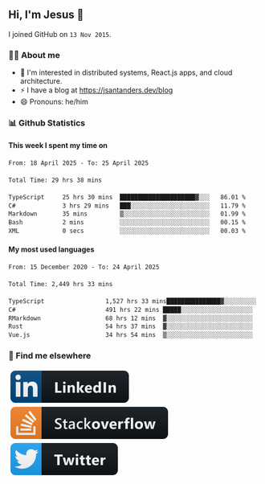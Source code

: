 ## Hi, I'm Jesus 👋

I joined GitHub on `13 Nov 2015`.

<!-- Talking about you -->

### 👨‍💻 About me

- 👦 I'm interested in distributed systems, React.js apps, and cloud architecture.
- ⚡️ I have a blog at <https://jsantanders.dev/blog>
- 😄 Pronouns: he/him

### 📊 Github Statistics

#### This week I spent my time on

<!--START_SECTION:weekly-->

```txt
From: 18 April 2025 - To: 25 April 2025

Total Time: 29 hrs 38 mins

TypeScript     25 hrs 30 mins  █████████████████████▓░░░   86.01 %
C#             3 hrs 29 mins   ███░░░░░░░░░░░░░░░░░░░░░░   11.79 %
Markdown       35 mins         ▒░░░░░░░░░░░░░░░░░░░░░░░░   01.99 %
Bash           2 mins          ░░░░░░░░░░░░░░░░░░░░░░░░░   00.15 %
XML            0 secs          ░░░░░░░░░░░░░░░░░░░░░░░░░   00.03 %
```

<!--END_SECTION:weekly-->

#### My most used languages

<!--START_SECTION:alltime-->

```txt
From: 15 December 2020 - To: 24 April 2025

Total Time: 2,449 hrs 33 mins

TypeScript                 1,527 hrs 33 mins███████████████▓░░░░░░░░░   62.36 %
C#                         491 hrs 22 mins █████░░░░░░░░░░░░░░░░░░░░   20.06 %
RMarkdown                  68 hrs 12 mins  ▓░░░░░░░░░░░░░░░░░░░░░░░░   02.78 %
Rust                       54 hrs 37 mins  ▓░░░░░░░░░░░░░░░░░░░░░░░░   02.23 %
Vue.js                     34 hrs 54 mins  ▒░░░░░░░░░░░░░░░░░░░░░░░░   01.43 %
```

<!--END_SECTION:alltime-->

### 📢 Find me elsewhere

<p>
  <a target="_blank" href="https://linkedin.com/in/jsantanders">
    <img src="https://github.com/jsantanders/jsantanders/blob/master/img/linkedin.svg" alt="LinkedIn" style="vertical-align:top; margin:4px">
  </a>
  
  <a target="_blank" href="https://stackoverflow.com/users/7318331/jesus-santander">
    <img src="https://github.com/jsantanders/jsantanders/blob/master/img/stackoverflow.svg" alt="StackOverflow" style="vertical-align:top; margin:4px">
  </a>
  
  <a target="_blank" href="http://twitter.com/jsantanders">
    <img src="https://github.com/jsantanders/jsantanders/blob/master/img/twitter.svg" alt="Twitter" style="vertical-align:top; margin:4px">
  </a>
</p>
